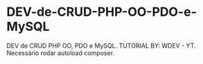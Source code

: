 # DEV-de-CRUD-PHP-OO-PDO-e-MySQL
DEV de CRUD PHP OO, PDO e MySQL.
TUTORIAL BY: WDEV - YT.
Necessário rodar autoload composer.
